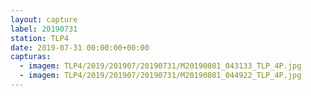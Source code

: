 ```yaml
---
layout: capture
label: 20190731
station: TLP4
date: 2019-07-31 00:00:00+00:00
capturas:
  - imagem: TLP4/2019/201907/20190731/M20190801_043133_TLP_4P.jpg
  - imagem: TLP4/2019/201907/20190731/M20190801_044922_TLP_4P.jpg
---
```

